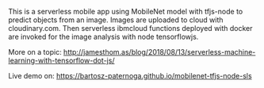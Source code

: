 This is a serverless mobile app using MobileNet model with tfjs-node to predict objects from an image. Images are uploaded to cloud with cloudinary.com. Then serverless ibmcloud functions deployed with docker are invoked for the  image analysis with node tensorflowjs.  

More on a topic:
http://jamesthom.as/blog/2018/08/13/serverless-machine-learning-with-tensorflow-dot-js/

Live demo on:
https://bartosz-paternoga.github.io/mobilenet-tfjs-node-sls
